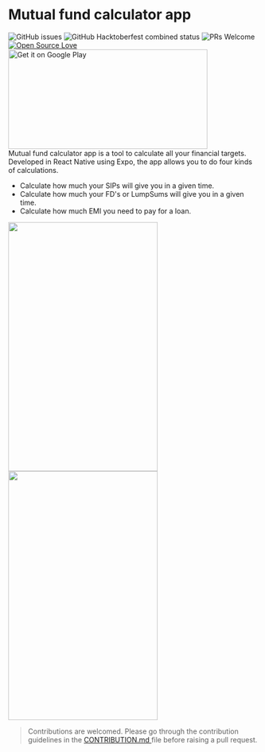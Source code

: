 # Mutual fund calculator app


<img alt="GitHub issues" src="https://img.shields.io/github/issues/source-aasf/gladiator"> <img alt="GitHub Hacktoberfest combined status" src="https://img.shields.io/github/hacktoberfest/2020/source-aasf/gladiator"> ![PRs Welcome](https://img.shields.io/badge/PRs-welcome-brightgreen.svg?style=flat-square) [![Open Source Love](https://badges.frapsoft.com/os/v1/open-source.svg?v=103)](https://github.com/ellerbrock/open-source-badges/)
<a href='https://play.google.com/store/apps/details?id=com.unishubh.gladiator&pcampaignid=pcampaignidMKT-Other-global-all-co-prtnr-py-PartBadge-Mar2515-1'><img alt='Get it on Google Play' src='https://play.google.com/intl/en_us/badges/static/images/badges/en_badge_web_generic.png' height=200 width=400/></a>
</br>
Mutual fund calculator app is a tool to calculate all your financial targets. Developed in React Native using Expo, the app allows you to do four kinds of calculations.

- Calculate how much your SIPs will give you in a given time.
- Calculate how much your FD's or LumpSums will give you in a given time.
- Calculate how much EMI you need to pay for a loan.


<img src="https://github.com/source-aasf/gladiator/blob/master/assets/appgif1.gif" width="300" height="500" />            <img src="https://github.com/source-aasf/gladiator/blob/master/assets/appgif2.gif" width="300" height="500" />

>Contributions are welcomed. Please go through the contribution guidelines in the <a href="https://github.com/source-aasf/gladiator/blob/master/CONTRIBUTION.md">CONTRIBUTION.md </a> file before raising a pull request. 
